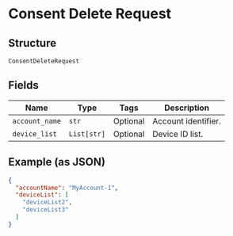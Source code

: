
# Consent Delete Request

## Structure

`ConsentDeleteRequest`

## Fields

| Name | Type | Tags | Description |
|  --- | --- | --- | --- |
| `account_name` | `str` | Optional | Account identifier. |
| `device_list` | `List[str]` | Optional | Device ID list. |

## Example (as JSON)

```json
{
  "accountName": "MyAccount-1",
  "deviceList": [
    "deviceList2",
    "deviceList3"
  ]
}
```

